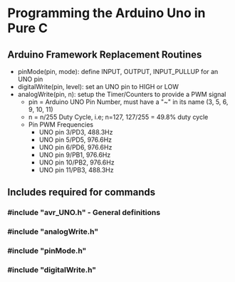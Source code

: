 # Programming the Arduino Uno in Pure C
## Arduino Framework Replacement Routines
* pinMode(pin, mode): define INPUT, OUTPUT, INPUT_PULLUP for an UNO pin
* digitalWrite(pin, level): set an UNO pin to HIGH or LOW
* analogWrite(pin, n): setup the Timer/Counters to provide a PWM signal
	* pin = Arduino UNO Pin Number, must have a "\~" in its name (3, 5, 6, 9, 10, 11)
	* n = n/255 Duty Cycle, i.e; n=127, 127/255 = 49.8% duty cycle
	* Pin PWM Frequencies
		* UNO pin 3/PD3, 488.3Hz
		* UNO pin 5/PD5, 976.6Hz
		* UNO pin 6/PD6, 976.6Hz
		* UNO pin 9/PB1, 976.6Hz
		* UNO pin 10/PB2, 976.6Hz
		* UNO pin 11/PB3, 488.3Hz

## Includes required for commands
### #include "avr_UNO.h" - General definitions
### #include "analogWrite.h" 
### #include "pinMode.h"
### #include "digitalWrite.h"

